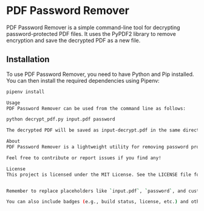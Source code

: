 # PDF Password Remover

PDF Password Remover is a simple command-line tool for decrypting password-protected PDF files. It uses the PyPDF2 library to remove encryption and save the decrypted PDF as a new file.

## Installation

To use PDF Password Remover, you need to have Python and Pip installed. You can then install the required dependencies using Pipenv:

```bash
pipenv install

Usage
PDF Password Remover can be used from the command line as follows:

python decrypt_pdf.py input.pdf password

The decrypted PDF will be saved as input-decrypt.pdf in the same directory.

About
PDF Password Remover is a lightweight utility for removing password protection from PDF files. It’s useful when you need to work with password-protected PDFs but want to remove the encryption temporarily.

Feel free to contribute or report issues if you find any!

License
This project is licensed under the MIT License. See the LICENSE file for details.


Remember to replace placeholders like `input.pdf`, `password`, and customize the content according to your project. Feel free to add more sections or elaborate on specific features if needed! 📄🔒🔓

You can also include badges (e.g., build status, license, etc.) and other relevant information to make your README more informative and appealing. Good luck with your project! 🚀
